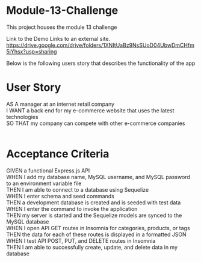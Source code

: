 # Module-13-Challenge
This project houses the module 13 challenge

Link to the Demo Links to an external site.
https://drive.google.com/drive/folders/1XNItUaBz9NsSUoD04UbwDmCHfm5iYhsx?usp=sharing

Below is the following users story that describes the functionality of the app

# User Story <br> 
AS A manager at an internet retail company<br> 
I WANT a back end for my e-commerce website that uses the latest technologies <br> 
SO THAT my company can compete with other e-commerce companies<br> <br> 
# Acceptance Criteria<br> 
GIVEN a functional Express.js API<br> 
WHEN I add my database name, MySQL username, and MySQL password to an environment variable file<br> 
THEN I am able to connect to a database using Sequelize<br> 
WHEN I enter schema and seed commands<br> 
THEN a development database is created and is seeded with test data<br> 
WHEN I enter the command to invoke the application<br> 
THEN my server is started and the Sequelize models are synced to the MySQL database<br> 
WHEN I open API GET routes in Insomnia for categories, products, or tags<br> 
THEN the data for each of these routes is displayed in a formatted JSON<br> 
WHEN I test API POST, PUT, and DELETE routes in Insomnia<br> 
THEN I am able to successfully create, update, and delete data in my database<br> 
